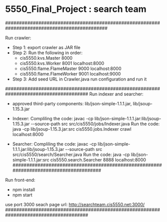# 5550_Final_Project : search team

#############################################################################################

Run crawler:
- Step 1: export crawler as JAR file
- Step 2: Run the following in order:
	* cis5550.kvs.Master 8000
	* cis5550.kvs.Worker 8001 localhost:8000 
	* cis5550.flame.FlameMaster 9000 localhost:8000 
	* cis5550.flame.FlameWorker 9001 localhost:9000 
- Step 3: Add seed URL in Crawler.java run configuration and run it

######################################################################################
Run indexer and searcher:
- approved third-party components: lib/json-simple-1.1.1.jar, lib/jsoup-1.15.3.jar
- Indexer: 
  Compliling the code:
  javac -cp lib/json-simple-1.1.1.jar:lib/jsoup-1.15.3.jar --source-path src src/cis5550/jobs/Indexer.java
  Run the code:
  java -cp lib/jsoup-1.15.3.jar:src cis5550.jobs.Indexer crawl localhost:8000
  
- Searcher:
  Compliling the code:
  javac -cp lib/json-simple-1.1.1.jar:lib/jsoup-1.15.3.jar --source-path src src/cis5550/search/Searcher.java
  Run the code:
  java -cp lib/json-simple-1.1.1.jar:src cis5550.search.Searcher 8888 localhost:8000
######################################################################################

Run front-end:
- npm install
- npm start

use port 3000
seach page url: http://searchteam.cis5550.net:3000/
######################################################################################

